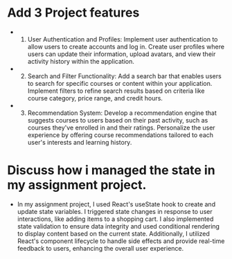 # Add 3 Project features

- 1. User Authentication and Profiles:
     Implement user authentication to allow users to create accounts and log in.
     Create user profiles where users can update their information, upload avatars, and view their activity history within the application.

- 2. Search and Filter Functionality:
     Add a search bar that enables users to search for specific courses or content within your application.
     Implement filters to refine search results based on criteria like course category, price range, and credit hours.

- 3. Recommendation System:
     Develop a recommendation engine that suggests courses to users based on their past activity, such as courses they've enrolled in and their ratings.
     Personalize the user experience by offering course recommendations tailored to each user's interests and learning history.

# Discuss how i managed the state in my assignment project.

- In my assignment project, I used React's useState hook to create and update state variables. I triggered state changes in response to user interactions, like adding items to a shopping cart. I also implemented state validation to ensure data integrity and used conditional rendering to display content based on the current state. Additionally, I utilized React's component lifecycle to handle side effects and provide real-time feedback to users, enhancing the overall user experience.
